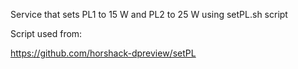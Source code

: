 Service that sets PL1 to 15 W and PL2 to 25 W using setPL.sh script

Script used from:

https://github.com/horshack-dpreview/setPL
